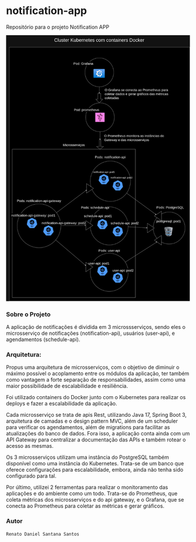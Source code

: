 # notification-app

Repositório para o projeto Notification APP

![Diagrama de Arquitetura](notification-app.png)

### Sobre o Projeto

A aplicação de notificações é dividida em 3 microssserviços, sendo eles o microsserviço de notificações (notification-api), usuários (user-api), e agendamentos (schedule-api).

### Arquitetura:

Propus uma arquitetura de microsserviços, com o objetivo de diminuir o máximo possível o acoplamento entre os módulos da aplicação, ter também como vantagem a forte separação de responsabilidades, assim como uma maior possibilidade de escalabilidade e resiliência.

Foi utilizado containers do Docker junto com o Kubernetes para realizar os deploys e fazer a escalabilidade da aplicação.

Cada microsserviço se trata de apis Rest, utilizando Java 17, Spring Boot 3, arquitetura de camadas e o design pattern MVC, além de um scheduler para verificar os agendamentos, além de migrations para facilitar as atualizações do banco de dados. Fora isso, a aplicação conta ainda com um API Gateway para centralizar a documentação das APIs e também rotear o acesso as mesmas.

Os 3 microsserviços utilizam uma instância do PostgreSQL também disponível como uma instância do Kubernetes. Trata-se de um banco que oferece configurações para escalabilidade, embora, ainda não tenha sido configurado para tal.

Por último, utilizei 2 ferramentas para realizar o monitoramento das aplicações e do ambiente como um todo. Trata-se do Prometheus, que coleta métricas dos microsserviços e do api gateway, e o Grafana, que se conecta ao Prometheus para coletar as métricas e gerar gráficos.

### Autor

    Renato Daniel Santana Santos
